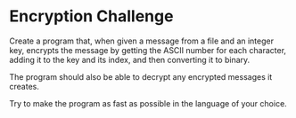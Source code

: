 # Encryption Challenge

Create a program that, when given a message from a file and an integer key, encrypts the message by getting the ASCII number for each character, adding it to the key and its index, and then converting it to binary.

The program should also be able to decrypt any encrypted messages it creates.

Try to make the program as fast as possible in the language of your choice.

